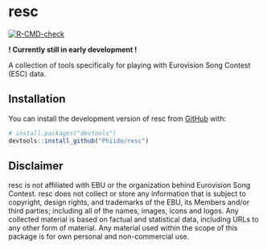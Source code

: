 
<!-- README.md is generated from README.Rmd. Please edit that file -->

# resc

<!-- badges: start -->

[![R-CMD-check](https://github.com/Phiido/resc/actions/workflows/R-CMD-check.yaml/badge.svg)](https://github.com/phiido/resc/actions/workflows/R-CMD-check.yaml)
<!-- badges: end -->

**! Currently still in early development !**

A collection of tools specifically for playing with Eurovision Song
Contest (ESC) data.

## Installation

You can install the development version of resc from
[GitHub](https://github.com/) with:

``` r
# install.packages("devtools")
devtools::install_github("Phiido/resc")
```

## Disclaimer

resc is not affiliated with EBU or the organization behind Eurovision
Song Contest. resc does not collect or store any information that is
subject to copyright, design rights, and trademarks of the EBU, its
Members and/or third parties; including all of the names, images, icons
and logos. Any collected material is based on factual and statistical
data, including URLs to any other form of material. Any material used
within the scope of this package is for own personal and non-commercial
use.
